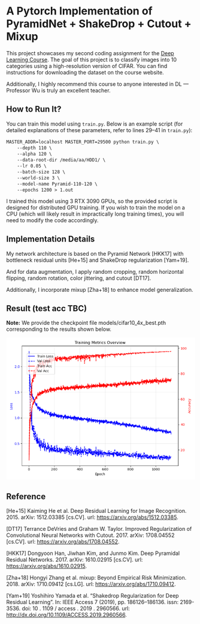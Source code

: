# A Pytorch Implementation of PyramidNet + ShakeDrop + Cutout + Mixup 

This project showcases my second coding assignment for the [Deep Learning Course](https://openpsi-project.github.io/DeepLearning2025/). The goal of this project is to classify images into 10 categories using a high-resolution version of CIFAR. You can find instructions for downloading the dataset on the course website.

Additionally, I highly recommend this course to anyone interested in DL — Professor Wu is truly an excellent teacher.

## How to Run It? 

You can train this model using `train.py`. Below is an example script (for detailed explanations of these parameters, refer to lines 29–41 in `train.py`):

```
MASTER_ADDR=localhost MASTER_PORT=29500 python train.py \
    --depth 110 \
    --alpha 120 \
    --data-root-dir /media/aa/HDD1/ \
    --lr 0.05 \
    --batch-size 128 \
    --world-size 3 \
    --model-name Pyramid-110-120 \
    --epochs 1200 > 1.out
```

I trained this model using 3 RTX 3090 GPUs, so the provided script is designed for distributed GPU training. If you wish to train the model on a CPU (which will likely result in impractically long training times), you will need to modify the code accordingly.

## Implementation Details

My network architecture is based on the Pyramid Network [HKK17] with bottleneck residual units [He+15] and ShakeDrop regularization [Yam+19].

And for data augmentation, I apply random cropping, random horizontal flipping, random rotation, color jittering, and cutout [DT17].

Additionally, I incorporate mixup [Zha+18] to enhance model generalization.

## Result (test acc TBC)

**Note:** We provide the checkpoint file models/cifar10_4x_best.pth corresponding to the results shown below.

![result-train-val](attachment/result-train-val.png)

## Reference

[He+15] Kaiming He et al. Deep Residual Learning for Image Recognition. 2015. arXiv: 1512.03385 [cs.CV]. url: https://arxiv.org/abs/1512.03385.

[DT17] Terrance DeVries and Graham W. Taylor. Improved Regularization of Convolutional Neural Networks with Cutout. 2017. arXiv: 1708.04552 [cs.CV]. url: https://arxiv.org/abs/1708.04552.

[HKK17] Dongyoon Han, Jiwhan Kim, and Junmo Kim. Deep Pyramidal Residual Networks. 2017. arXiv: 1610.02915 [cs.CV]. url: https://arxiv.org/abs/1610.02915.

[Zha+18] Hongyi Zhang et al. mixup: Beyond Empirical Risk Minimization. 2018. arXiv: 1710.09412 [cs.LG]. url: https://arxiv.org/abs/1710.09412.

[Yam+19] Yoshihiro Yamada et al. “Shakedrop Regularization for Deep Residual Learning”. In: IEEE Access 7 (2019), pp. 186126–186136. issn: 2169-3536. doi: 10 . 1109 / access . 2019 . 2960566. url: http://dx.doi.org/10.1109/ACCESS.2019.2960566.